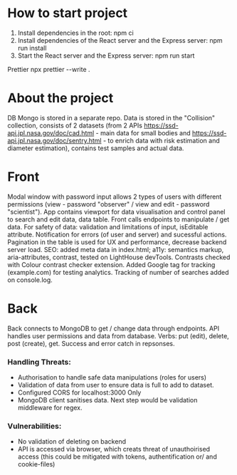 # How to start project

1. Install dependencies in the root: npm ci
2. Install dependencies of the React server and the Express server: npm run install
3. Start the React server and the Express server: npm run start

Prettier
npx prettier --write .

# About the project

DB Mongo is stored in a separate repo. Data is stored in the "Collision" collection, consists of 2 datasets (from 2 APIs https://ssd-api.jpl.nasa.gov/doc/cad.html - main data for small bodies and https://ssd-api.jpl.nasa.gov/doc/sentry.html - to enrich data with risk estimation and diameter estimation), contains test samples and actual data.

# Front

Modal window with password input allows 2 types of users with different permissions (view - password "observer" / view and edit - password "scientist"). App contains viewport for data visualisation and control panel to search and edit data, data table. Front calls endpoints to manipulate / get data. For safety of data: validation and limitations of input, isEditable attribute. Notification for errors (of user and server) and sucessful actions. Pagination in the table is used for UX and performance, decrease backend server load.
SEO: added meta data in index.html; a11y: semantics markup, aria-attributes, contrast, tested on LightHouse devTools. Contrasts checked with Colour contrast checker extension. Added Google tag for tracking (example.com) for testing analytics. Tracking of number of searches added on console.log.

# Back

Back connects to MongoDB to get / change data through endpoints.
API handles user permissions and data from database. Verbs: put (edit), delete, post (create), get. Success and error catch in repsonses.

### Handling Threats:

- Authorisation to handle safe data manipulations (roles for users)
- Validation of data from user to ensure data is full to add to dataset.
- Configured CORS for localhost:3000 Only
- MongoDB client sanitises data. Next step would be validation middleware for regex.

### Vulnerabilities:

- No validation of deleting on backend
- API is accessed via browser, which creats threat of unauthoirised access (this could be mitigated with tokens, authentification or/ and cookie-files)
